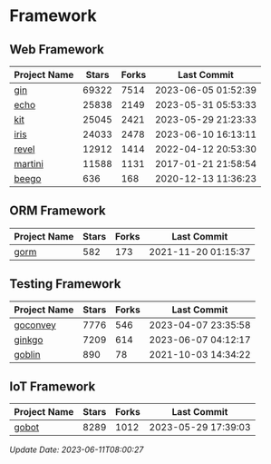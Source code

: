 # Framework

## Web Framework
| Project Name | Stars | Forks | Last Commit |
| ------------ | ----- | ----- | ----------- |
| [gin](https://github.com/gin-gonic/gin) | 69322 | 7514 | 2023-06-05 01:52:39 |
| [echo](https://github.com/labstack/echo) | 25838 | 2149 | 2023-05-31 05:53:33 |
| [kit](https://github.com/go-kit/kit) | 25045 | 2421 | 2023-05-29 21:23:33 |
| [iris](https://github.com/kataras/iris) | 24033 | 2478 | 2023-06-10 16:13:11 |
| [revel](https://github.com/revel/revel) | 12912 | 1414 | 2022-04-12 20:53:30 |
| [martini](https://github.com/go-martini/martini) | 11588 | 1131 | 2017-01-21 21:58:54 |
| [beego](https://github.com/astaxie/beego) | 636 | 168 | 2020-12-13 11:36:23 |

## ORM Framework
| Project Name | Stars | Forks | Last Commit |
| ------------ | ----- | ----- | ----------- |
| [gorm](https://github.com/jinzhu/gorm) | 582 | 173 | 2021-11-20 01:15:37 |

## Testing Framework
| Project Name | Stars | Forks | Last Commit |
| ------------ | ----- | ----- | ----------- |
| [goconvey](https://github.com/smartystreets/goconvey) | 7776 | 546 | 2023-04-07 23:35:58 |
| [ginkgo](https://github.com/onsi/ginkgo) | 7209 | 614 | 2023-06-07 04:12:17 |
| [goblin](https://github.com/franela/goblin) | 890 | 78 | 2021-10-03 14:34:22 |

## IoT Framework
| Project Name | Stars | Forks | Last Commit |
| ------------ | ----- | ----- | ----------- |
| [gobot](https://github.com/hybridgroup/gobot) | 8289 | 1012 | 2023-05-29 17:39:03 |

*Update Date: 2023-06-11T08:00:27*